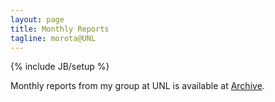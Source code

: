 ```yaml
---
layout: page
title: Monthly Reports 
tagline: morota@UNL
---
```

{% include JB/setup %}

Monthly reports from my group at UNL is available at [Archive](http://morotalab.org/monthlyReports/archive.html).


